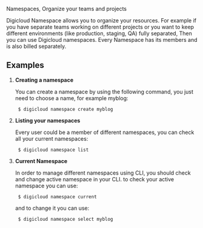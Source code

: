 Namespaces, Organize your teams and projects


Digicloud Namespace allows you to organize your resources. For example if you have separate teams working on different projects
 or you want to keep different environments (like production, staging, QA) fully separated, Then you can use Digicloud namespaces. 
Every Namespace has its members and is also billed separately. 

## Examples


1. **Creating a namespace**
    
    You can create a namespace by using the following command, you just need to choose a name, for example myblog:

        $ digicloud namespace create myblog

2. **Listing your namespaces**
    
    Every user could be a member of different namespaces, you can check all your current namespaces:

        $ digicloud namespace list

3. **Current Namespace**
    
    In order to manage different namespaces using CLI, you should check and change active namespace in your CLI. to check 
your active namespace you can use:

        $ digicloud namespace current
    
    and to change it you can use:
 
        $ digicloud namespace select myblog
